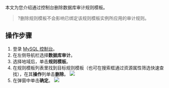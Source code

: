 ﻿本文为您介绍通过控制台删除数据库审计规则模板。
>?删除规则模板不会影响已绑定该规则模板实例所应用的审计规则。

## 操作步骤
1. 登录 [MySQL 控制台](https://console.cloud.tencent.com/dls/mysql)。
2. 在左侧导航栏选择**数据库审计**。
3. 选择地域后，单击**规则模板**。
4. 在规则模板列表里找到目标规则模板（也可在搜索框通过资源属性筛选快速查找），在其**操作**列单击**删除**。
![](https://qcloudimg.tencent-cloud.cn/raw/5974a26f1cf52071d4b89b4e67723b53.png)
5. 在弹窗中单击**确定**。
![](https://qcloudimg.tencent-cloud.cn/raw/a2b2586c1504ed575505aa5c1eb54fa5.png)
